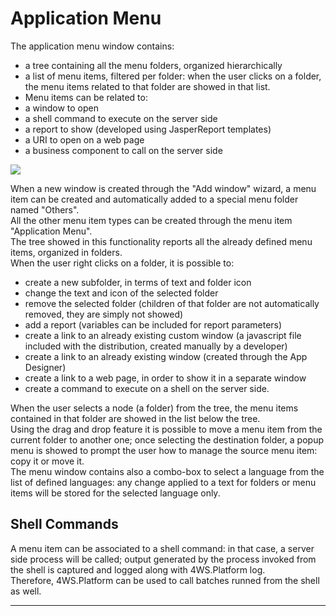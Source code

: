 # Application Menu

The application menu window contains:

* a tree containing all the menu folders, organized hierarchically
* a list of menu items, filtered per folder: when the user clicks on a folder, the menu items related to that folder are showed in that list.
* Menu items can be related to:
* a window to open
* a shell command to execute on the server side
* a report to show \(developed using JasperReport templates\)
* a URI to open on a web page
* a business component to call on the server side

![](http://4wsplatform.org/wp-content/uploads/2015/12/appMen-1024x491.jpg)

When a new window is created through the "Add window" wizard, a menu item can be created and automatically added to a special menu folder named "Others".  
All the other menu item types can be created through the menu item "Application Menu".  
The tree showed in this functionality reports all the already defined menu items, organized in folders.  
When the user right clicks on a folder, it is possible to:

* create a new subfolder, in terms of text and folder icon
* change the text and icon of the selected folder
* remove the selected folder \(children of that folder are not automatically removed, they are simply not showed\)
* add a report \(variables can be included for report parameters\)
* create a link to an already existing custom window \(a javascript file included with the distribution, created manually by a developer\)
* create a link to an already existing window \(created through the App Designer\)
* create a link to a web page, in order to show it in a separate window
* create a command to execute on a shell on the server side.

When the user selects a node \(a folder\) from the tree, the menu items contained in that folder are showed in the list below the tree.  
Using the drag and drop feature it is possible to move a menu item from the current folder to another one; once selecting the destination folder, a popup menu is showed to prompt the user how to manage the source menu item: copy it or move it.  
The menu window contains also a combo-box to select a language from the list of defined languages: any change applied to a text for folders or menu items will be stored for the selected language only.

## Shell Commands

A menu item can be associated to a shell command: in that case, a server side process will be called; output generated by the process invoked from the shell is captured and logged along with 4WS.Platform log.  
Therefore, 4WS.Platform can be used to call batches runned from the shell as well.

---




